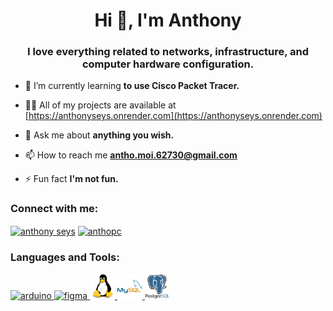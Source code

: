 <h1 align="center">Hi 👋, I'm Anthony</h1>
<h3 align="center">I love everything related to networks, infrastructure, and computer hardware configuration.</h3>

- 🌱 I’m currently learning **to use Cisco Packet Tracer.**

- 👨‍💻 All of my projects are available at [https://anthonyseys.onrender.com](https://anthonyseys.onrender.com)

- 💬 Ask me about **anything you wish.**

- 📫 How to reach me **antho.moi.62730@gmail.com**

- ⚡ Fun fact **I'm not fun.**

<h3 align="left">Connect with me:</h3>
<p align="left">
<a href="https://linkedin.com/in/anthony seys" target="blank"><img align="center" src="https://raw.githubusercontent.com/rahuldkjain/github-profile-readme-generator/master/src/images/icons/Social/linked-in-alt.svg" alt="anthony seys" height="30" width="40" /></a>
<a href="https://www.youtube.com/c/anthopc" target="blank"><img align="center" src="https://raw.githubusercontent.com/rahuldkjain/github-profile-readme-generator/master/src/images/icons/Social/youtube.svg" alt="anthopc" height="30" width="40" /></a>
</p>

<h3 align="left">Languages and Tools:</h3>
<p align="left"> <a href="https://www.arduino.cc/" target="_blank" rel="noreferrer"> <img src="https://cdn.worldvectorlogo.com/logos/arduino-1.svg" alt="arduino" width="40" height="40"/> </a> <a href="https://www.figma.com/" target="_blank" rel="noreferrer"> <img src="https://www.vectorlogo.zone/logos/figma/figma-icon.svg" alt="figma" width="40" height="40"/> </a> <a href="https://www.linux.org/" target="_blank" rel="noreferrer"> <img src="https://raw.githubusercontent.com/devicons/devicon/master/icons/linux/linux-original.svg" alt="linux" width="40" height="40"/> </a> <a href="https://www.mysql.com/" target="_blank" rel="noreferrer"> <img src="https://raw.githubusercontent.com/devicons/devicon/master/icons/mysql/mysql-original-wordmark.svg" alt="mysql" width="40" height="40"/> </a> <a href="https://www.postgresql.org" target="_blank" rel="noreferrer"> <img src="https://raw.githubusercontent.com/devicons/devicon/master/icons/postgresql/postgresql-original-wordmark.svg" alt="postgresql" width="40" height="40"/> </a> </p>

